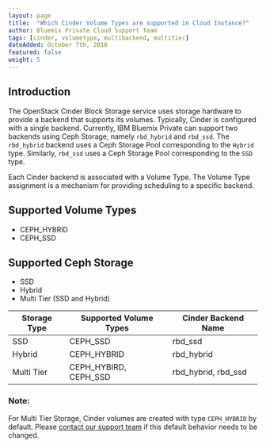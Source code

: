 ```yaml
---
layout: page
title:  "Which Cinder Volume Types are supported in Cloud Instance?"
author: Bluemix Private Cloud Support Team
tags: [cinder, volumetype, multibackend, multitier]
dateAdded: October 7th, 2016
featured: false
weight: 5
---
```



## Introduction

The OpenStack Cinder Block Storage service uses storage hardware to provide a backend that supports its volumes.
Typically, Cinder is configured with a single backend. Currently, IBM Bluemix Private can support two backends using Ceph Storage, namely `rbd_hybrid` and `rbd_ssd`. The `rbd_hybrid` backend uses a Ceph Storage Pool corresponding to the `Hybrid` type. Similarly, `rbd_ssd` uses a Ceph Storage Pool corresponding to the `SSD` type.

Each Cinder backend is associated with a Volume Type. The Volume Type assignment is a mechanism for providing scheduling to a specific backend.

## Supported Volume Types
   - CEPH_HYBRID
   - CEPH_SSD

## Supported Ceph Storage
   - SSD
   - Hybrid
   - Multi Tier (SSD and Hybrid)

| Storage Type    | Supported Volume Types   | Cinder Backend Name  |
| --------------- | ----------------------   | ------------------   |
| SSD             |  CEPH_SSD                | rbd_ssd              |
| Hybrid          |  CEPH_HYBRID             | rbd_hybrid           |
| Multi Tier      |  CEPH_HYBIRD, CEPH_SSD   | rbd_hybrid, rbd_ssd  |

### Note:

For Multi Tier Storage, Cinder volumes are created with type `CEPH_HYBRID` by default.
Please [contact our support team](https://support.bluebox.net/) if this default behavior needs to be changed.
